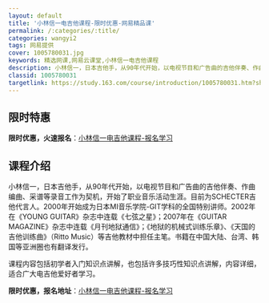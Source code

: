 ```yaml
---
layout: default
title: '小林信一电吉他课程-限时优惠-网易精品课'
permalink: /:categories/:title/
categories: wangyi2
tags: 网易提供
cover: 1005780031.jpg
keywords: 精选网课,网易云课堂,小林信一电吉他课程
description: 小林信一，日本吉他手，从90年代开始，以电视节目和广告曲的吉他伴奏、作曲编曲、采谱等录音工作为契机，开始了职业音乐活动生
classid: 1005780031
targetlink: https://study.163.com/course/introduction/1005780031.htm?share=1&shareId=1025206652&utm_campaign=share&utm_medium=iphoneShare&utm_source=&utm_u=1025206652
---
```


## 限时特惠

**限时优惠，火速报名**：[小林信一电吉他课程-报名学习](https://study.163.com/course/introduction/1005780031.htm?share=1&shareId=1025206652&utm_campaign=share&utm_medium=iphoneShare&utm_source=&utm_u=1025206652)

## 课程介绍

小林信一，日本吉他手，从90年代开始，以电视节目和广告曲的吉他伴奏、作曲编曲、采谱等录音工作为契机，开始了职业音乐活动生涯。目前为SCHECTER吉他代言人。2000年开始成为日本MI音乐学院-GIT学科的全国特别讲师。2002年在《YOUNG GUITAR》杂志中连载《七弦之星》；2007年在《GUITAR MAGAZINE》杂志中连载《月刊地狱通信》；《地狱的机械式训练乐章》、《天国的吉他训练曲》（Ritto Music）等吉他教材中担任主笔。书籍在中国大陆、台湾、韩国等亚洲圈也有翻译发行。

课程内容包括初学者入门知识点讲解，也包括许多技巧性知识点讲解，内容详细，适合广大电吉他爱好者学习。

**限时优惠，报名地址**：[小林信一电吉他课程-报名学习](https://study.163.com/course/introduction/1005780031.htm?share=1&shareId=1025206652&utm_campaign=share&utm_medium=iphoneShare&utm_source=&utm_u=1025206652)

